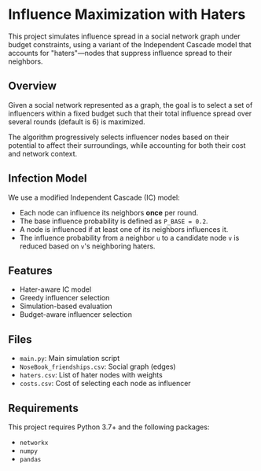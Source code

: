 # Influence Maximization with Haters

This project simulates influence spread in a social network graph under budget constraints, using a variant of the Independent Cascade model that accounts for "haters"—nodes that suppress influence spread to their neighbors.

## Overview

Given a social network represented as a graph, the goal is to select a set of influencers within a fixed budget such that their total influence spread over several rounds (default is 6) is maximized.

The algorithm progressively selects influencer nodes based on their potential to affect their surroundings, while accounting for both their cost and network context.

## Infection Model

We use a modified Independent Cascade (IC) model:

- Each node can influence its neighbors **once** per round.
- The base influence probability is defined as `P_BASE = 0.2`.
- A node is influenced if at least one of its neighbors influences it.
- The influence probability from a neighbor `u` to a candidate node `v` is reduced based on `v`'s neighboring haters.

## Features
- Hater-aware IC model
- Greedy influencer selection
- Simulation-based evaluation
- Budget-aware influencer selection

## Files
- `main.py`: Main simulation script
- `NoseBook_friendships.csv`: Social graph (edges)
- `haters.csv`: List of hater nodes with weights
- `costs.csv`: Cost of selecting each node as influencer

## Requirements
This project requires Python 3.7+ and the following packages:

- `networkx`
- `numpy`
- `pandas`
